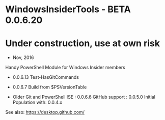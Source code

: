 # WindowsInsiderTools - BETA 0.0.6.20
# Under construction, use at own risk
+ Nov, 2016

Handy PowerShell Module for Windows Insider members


+ 0.0.6.13
Test-HasGitCommands
 
+ 0.0.6.7
Build from $PSVersionTable

+ Older
Git and PowerShell ISE : 0.0.6.6
GitHub support         : 0.0.5.0
Initial Population with: 0.0.4.x

See also: https://desktop.github.com/
